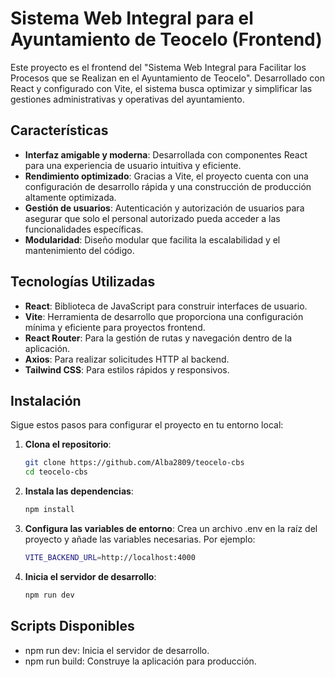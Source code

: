 # Sistema Web Integral para el Ayuntamiento de Teocelo (Frontend)

Este proyecto es el frontend del "Sistema Web Integral para Facilitar los Procesos que se Realizan en el Ayuntamiento de Teocelo". Desarrollado con React y configurado con Vite, el sistema busca optimizar y simplificar las gestiones administrativas y operativas del ayuntamiento.

## Características

- **Interfaz amigable y moderna**: Desarrollada con componentes React para una experiencia de usuario intuitiva y eficiente.
- **Rendimiento optimizado**: Gracias a Vite, el proyecto cuenta con una configuración de desarrollo rápida y una construcción de producción altamente optimizada.
- **Gestión de usuarios**: Autenticación y autorización de usuarios para asegurar que solo el personal autorizado pueda acceder a las funcionalidades específicas.
- **Modularidad**: Diseño modular que facilita la escalabilidad y el mantenimiento del código.

## Tecnologías Utilizadas

- **React**: Biblioteca de JavaScript para construir interfaces de usuario.
- **Vite**: Herramienta de desarrollo que proporciona una configuración mínima y eficiente para proyectos frontend.
- **React Router**: Para la gestión de rutas y navegación dentro de la aplicación.
- **Axios**: Para realizar solicitudes HTTP al backend.
- **Tailwind CSS**: Para estilos rápidos y responsivos.

## Instalación

Sigue estos pasos para configurar el proyecto en tu entorno local:

1. **Clona el repositorio**:

   ```bash
   git clone https://github.com/Alba2809/teocelo-cbs
   cd teocelo-cbs
   ```

2. **Instala las dependencias**:
   
   ```bash
   npm install
   ```

4. **Configura las variables de entorno**:
   Crea un archivo .env en la raíz del proyecto y añade las variables necesarias. Por ejemplo:
   
   ```bash
   VITE_BACKEND_URL=http://localhost:4000
   ```

5. **Inicia el servidor de desarrollo**:
      
   ```bash
   npm run dev
   ```

## Scripts Disponibles
- npm run dev: Inicia el servidor de desarrollo.
- npm run build: Construye la aplicación para producción.
